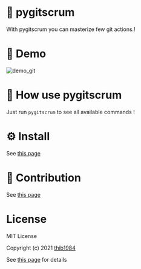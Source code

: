 # :rabbit: pygitscrum

With pygitscrum you can masterize few git actions.!

# 💫 Demo

![demo_git](https://user-images.githubusercontent.com/45128847/137622385-fc899954-223c-4e14-9b4e-9f60492eb293.gif)
# 🚀 How use **pygitscrum**

Just run ``pygitscrum`` to see all available commands !

# ⚙️ Install

See [this page](INSTALL.md)

# :construction_worker: Contribution

See [this page](CONTRIBUTING.md)

# License

MIT License

Copyright (c) 2021 [thib1984](https://github.com/thib1984)

See [this page](LICENSE.txt) for details

